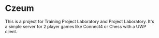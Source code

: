 # Czeum
This is a project for Training Project Laboratory and Project Laboratory. It's a simple server for 2 player games like Connect4 or Chess with a UWP client.
